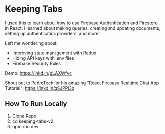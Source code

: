 # Keeping Tabs
I used this to learn about how to use Firebase Authentication and Firestore in React. I learned about making queries, creating and updating documents, setting up authentication providers, and more!

Left me wondering about: 
- Improving state management with Redux
- Hiding API keys with .env files
- Firebase Security Rules

Demo: https://lnkd.in/gUAXWfvc

Shout out to PedroTech for his amazing "React Firebase Realtime Chat App Tutorial": https://lnkd.in/gSJPPi3q

## How To Run Locally
1. Clone Repo
2. cd keeping-tabs-v2
3. npm run dev
